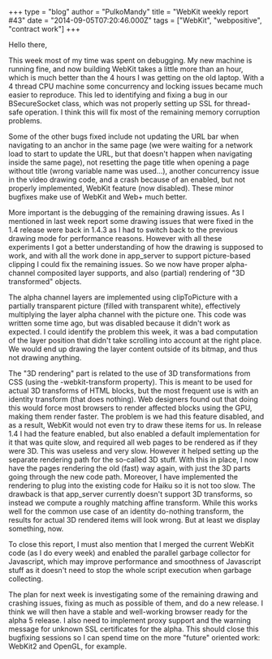 +++
type = "blog"
author = "PulkoMandy"
title = "WebKit weekly report #43"
date = "2014-09-05T07:20:46.000Z"
tags = ["WebKit", "webpositive", "contract work"]
+++

Hello there,

This week most of my time was spent on debugging. My new machine is running fine, and now building WebKit takes a little more than an hour, which is much better than the 4 hours I was getting on the old laptop. With a 4 thread CPU machine some concurrency and locking issues became much easier to reproduce. This led to identifying and fixing a bug in our BSecureSocket class, which was not properly setting up SSL for thread-safe operation. I think this will fix most of the remaining memory corruption problems.
<!--more-->
Some of the other bugs fixed include not updating the URL bar when navigating to an anchor in the same page (we were waiting for a network load to start to update the URL, but that doesn't happen when navigating inside the same page), not resetting the page title when opening a page without title (wrong variable name was used...), another concurrency issue in the video drawing code, and a crash because of an enabled, but not properly implemented, WebKit feature (now disabled). These minor bugfixes make use of WebKit and Web+ much better.

More important is the debugging of the remaining drawing issues. As I mentioned in last week report some drawing issues that were fixed in the 1.4 release were back in 1.4.3 as I had to switch back to the previous drawing mode for performance reasons. However with all these experiments I got a better understanding of how the drawing is supposed to work, and with all the work done in app_server to support picture-based clipping I could fix the remaining issues. So we now have proper alpha-channel composited layer supports, and also (partial) rendering of "3D transformed" objects.

The alpha channel layers are implemented using clipToPicture with a partially transparent picture (filled with transparent white), effectively multiplying the layer alpha channel with the picture one. This code was written some time ago, but was disabled because it didn't work as expected. I could identify the problem this week, it was a bad computation of the layer position that didn't take scrolling into account at the right place. We would end up drawing the layer content outside of its bitmap, and thus not drawing anything.

The "3D rendering" part is related to the use of 3D transformations from CSS (using the -webkit-transform property). This is meant to be used for actual 3D transforms of HTML blocks, but the most frequent use is with an identity transform (that does nothing). Web designers found out that doing this would force most browsers to render affected blocks using the GPU, making them render faster. The problem is we had this feature disabled, and as a result, WebKit would not even try to draw these items for us. In release 1.4 I had the feature enabled, but also enabled a default implementation for it that was quite slow, and required all web pages to be rendered as if they were 3D. This was useless and very slow. However it helped setting up the separate rendering path for the so-called 3D stuff. With this in place, I now have the pages rendering the old (fast) way again, with just the 3D parts going through the new code path. Moreover, I have implemented the rendering to plug into the existing code for Haiku so it is not too slow. The drawback is that app_server currently doesn't support 3D transforms, so instead we compute a roughly matching affine transform. While this works well for the common use case of an identity do-nothing transform, the results for actual 3D rendered items will look wrong. But at least we display something, now.

To close this report, I must also mention that I merged the current WebKit code (as I do every week) and enabled the parallel garbage collector for Javascript, which may improve performance and smoothness of Javascript stuff as it doesn't need to stop the whole script execution when garbage collecting.

The plan for next week is investigating some of the remaining drawing and crashing issues, fixing as much as possible of them, and do a new release. I think we will then have a stable and well-working browser ready for the alpha 5 release. I also need to implement proxy support and the warning message for unknown SSL certificates for the alpha. This should close this bugfixing sessions so I can spend time on the more "future" oriented work: WebKit2 and OpenGL, for example.